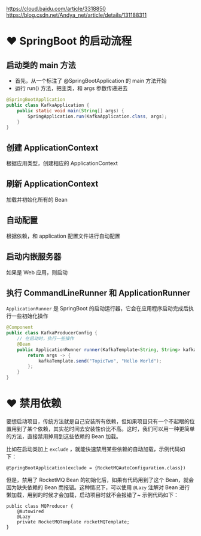 https://cloud.baidu.com/article/3318850
https://blog.csdn.net/Andya_net/article/details/131188311

# ❤ SpringBoot 的启动流程
## 启动类的 main 方法
- 首先，从一个标注了 @SpringBootApplication 的 main 方法开始
- 运行 run() 方法，把主类，和 args 参数传递进去

```java
@SpringBootApplication
public class KafkaApplication {
    public static void main(String[] args) {
        SpringApplication.run(KafkaApplication.class, args);
    }
}
```

## 创建 ApplicationContext
根据应用类型，创建相应的 ApplicationContext

## 刷新 ApplicationContext
加载并初始化所有的 Bean

## 自动配置
根据依赖，和 application 配置文件进行自动配置

## 启动内嵌服务器
如果是 Web 应用，则启动


## 执行 CommandLineRunner 和 ApplicationRunner
`ApplicationRunner` 是 SpringBoot 的启动运行器，它会在应用程序启动完成后执行一些初始化操作

```java
@Component
public class KafkaProducerConfig {
    // 在启动时，执行一些操作
    @Bean
    public ApplicationRunner runner(KafkaTemplate<String, String> kafkaTemplate) {
        return args -> {
            kafkaTemplate.send("TopicTwo", "Hello World");
        };
    }
}
```

# ❤ 禁用依赖
要想启动项目，传统方法就是自己安装所有依赖，但如果项目只有一个不起眼的位置用到了某个依赖，其实花时间去安装性价比不高。这时，我们可以用一种更简单的方法，直接禁用掉用到这些依赖的 Bean 加载。

比如在启动类加上 `exclude` ，就能快速禁用某些依赖的自动加载，示例代码如下：

```
@SpringBootApplication(exclude = {RocketMQAutoConfiguration.class})
```

但是，禁用了 RocketMQ Bean 的初始化后，如果有代码用到了这个 Bean，就会因为缺失依赖的 Bean 而报错。这种情况下，可以使用 `@Lazy` 注解对 Bean 进行懒加载，用到的时候才会加载，启动项目时就不会报错了~ 示例代码如下：

```
public class MQProducer {
    @Autowired
    @Lazy
    private RocketMQTemplate rocketMQTemplate;
}
```







